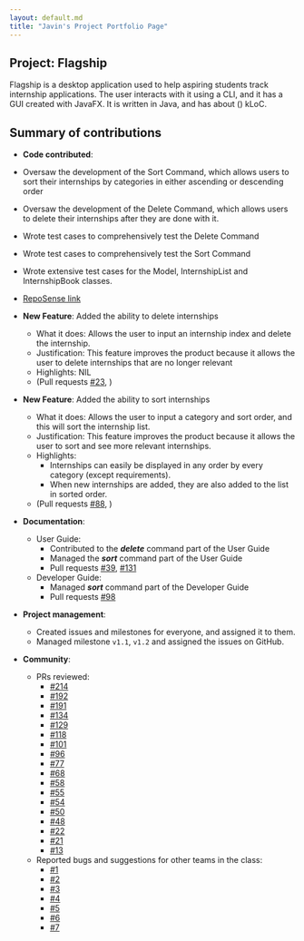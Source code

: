 ```yaml
---
layout: default.md
title: "Javin's Project Portfolio Page"
---
```


## Project: Flagship

Flagship is a desktop application used to help aspiring students track internship applications. The user interacts with it using a CLI, and it has a GUI created with JavaFX. It is written in Java, and has about () kLoC.

## Summary of contributions

* **Code contributed**: 
* Oversaw the development of the Sort Command, which allows users to sort their internships by categories in either ascending or descending order
* Oversaw the development of the Delete Command, which allows users to delete their internships after they are done with it.
* Wrote test cases to comprehensively test the Delete Command
* Wrote test cases to comprehensively test the Sort Command
* Wrote extensive test cases for the Model, InternshipList and InternshipBook classes.
* [RepoSense link](https://nus-cs2103-ay2324s1.github.io/tp-dashboard/?search=javin&sort=groupTitle&sortWithin=title&timeframe=commit&mergegroup=&groupSelect=groupByRepos&breakdown=true&checkedFileTypes=docs~functional-code~test-code&since=2023-09-22&tabOpen=true&tabType=authorship&tabAuthor=javinchua&tabRepo=AY2324S1-CS2103T-W17-1%2Ftp%5Bmaster%5D&authorshipIsMergeGroup=false&authorshipFileTypes=docs~functional-code~test-code&authorshipIsBinaryFileTypeChecked=false&authorshipIsIgnoredFilesChecked=false)

* **New Feature**: Added the ability to delete internships
    * What it does: Allows the user to input an internship index and delete the internship.
    * Justification: This feature improves the product because it allows the user to delete internships that are no longer relevant
    * Highlights: NIL
  * (Pull requests [\#23](https://github.com/AY2324S1-CS2103T-W17-1/tp/pull/23), )

* **New Feature**: Added the ability to sort internships
  * What it does: Allows the user to input a category and sort order, and this will sort the internship list.
  * Justification: This feature improves the product because it allows the user to sort and see more relevant internships.
  * Highlights:
    * Internships can easily be displayed in any order by every category (except requirements).
    * When new internships are added, they are also added to the list in sorted order.
  * (Pull requests [\#88](https://github.com/AY2324S1-CS2103T-W17-1/tp/pull/88), )

* **Documentation**:
    * User Guide:
      * Contributed to the _**delete**_ command part of the User Guide
      * Managed the _**sort**_ command part of the User Guide
      * Pull requests [\#39](https://github.com/AY2324S1-CS2103T-W17-1/tp/pull/39), [\#131](https://github.com/AY2324S1-CS2103T-W17-1/tp/pull/131)
    * Developer Guide:
        * Managed _**sort**_ command part of the Developer Guide
        * Pull requests [\#98](https://github.com/AY2324S1-CS2103T-W17-1/tp/pull/98)

* **Project management**:
    * Created issues and milestones for everyone, and assigned it to them.
    * Managed milestone `v1.1`, `v1.2` and assigned the issues on GitHub.

* **Community**:
    * PRs reviewed:
      * [\#214](https://github.com/AY2324S1-CS2103T-W17-1/tp/pull/214)
      * [\#192](https://github.com/AY2324S1-CS2103T-W17-1/tp/pull/192)
      * [\#191](https://github.com/AY2324S1-CS2103T-W17-1/tp/pull/191)
      * [\#134](https://github.com/AY2324S1-CS2103T-W17-1/tp/pull/134)
      * [\#129](https://github.com/AY2324S1-CS2103T-W17-1/tp/pull/129)
      * [\#118](https://github.com/AY2324S1-CS2103T-W17-1/tp/pull/118)
      * [\#101](https://github.com/AY2324S1-CS2103T-W17-1/tp/pull/101)
      * [\#96](https://github.com/AY2324S1-CS2103T-W17-1/tp/pull/96)
      * [\#77](https://github.com/AY2324S1-CS2103T-W17-1/tp/pull/77)
      * [\#68](https://github.com/AY2324S1-CS2103T-W17-1/tp/pull/68)
      * [\#58](https://github.com/AY2324S1-CS2103T-W17-1/tp/pull/58)
      * [\#55](https://github.com/AY2324S1-CS2103T-W17-1/tp/pull/55)
      * [\#54](https://github.com/AY2324S1-CS2103T-W17-1/tp/pull/54)
      * [\#50](https://github.com/AY2324S1-CS2103T-W17-1/tp/pull/50)
      * [\#48](https://github.com/AY2324S1-CS2103T-W17-1/tp/pull/48)
      * [\#22](https://github.com/AY2324S1-CS2103T-W17-1/tp/pull/22)
      * [\#21](https://github.com/AY2324S1-CS2103T-W17-1/tp/pull/21)
      * [\#13](https://github.com/AY2324S1-CS2103T-W17-1/tp/pull/13)
    * Reported bugs and suggestions for other teams in the class:
      * [\#1](https://github.com/javinchua/ped/issues/1)
      * [\#2](https://github.com/javinchua/ped/issues/2)
      * [\#3](https://github.com/javinchua/ped/issues/3)
      * [\#4](https://github.com/javinchua/ped/issues/4)
      * [\#5](https://github.com/javinchua/ped/issues/5)
      * [\#6](https://github.com/javinchua/ped/issues/6)
      * [\#7](https://github.com/javinchua/ped/issues/7)


